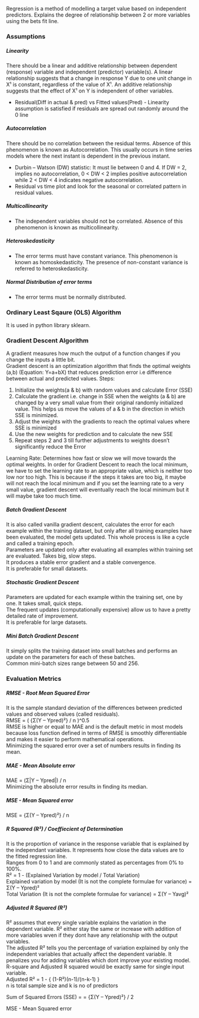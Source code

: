 Regression is a method of modelling a target value based on independent predictors. Explains the degree of relationship between 2 or more variables using the bets fit line.

### Assumptions
##### Linearity
There should be a linear and additive relationship between dependent (response) variable and independent (predictor) variable(s). A linear relationship suggests that a change in response Y due to one unit change in X¹ is constant, regardless of the value of X¹. An additive relationship suggests that the effect of X¹ on Y is independent of other variables.
* Residual(Diff in actual & pred) vs Fitted values(Pred) - Linearity assumption is satisfied if residuals are spread out randomly around the 0 line

##### Autocorrelation
There should be no correlation between the residual terms. Absence of this phenomenon is known as Autocorrelation.
This usually occurs in time series models where the next instant is dependent in the previous instant.
* Durbin – Watson (DW) statistic: It must lie between 0 and 4. If DW = 2, implies no autocorrelation, 0 < DW < 2 implies positive autocorrelation while 2 < DW < 4 indicates negative autocorrelation.
* Residual vs time plot and look for the seasonal or correlated pattern in residual values.

##### Multicollinearity
* The independent variables should not be correlated. Absence of this phenomenon is known as multicollinearity.

##### Heteroskedasticity
* The error terms must have constant variance. This phenomenon is known as homoskedasticity. The presence of non-constant variance is referred to heteroskedasticity.

##### Normal Distribution of error terms
* The error terms must be normally distributed.

### Ordinary Least Sqaure (OLS) Algorithm
It is used in python library sklearn. 

### Gradient Descent Algorithm
A gradient measures how much the output of a function changes if you change the inputs a little bit. <br/>
Gradient descent is an optimization algorithm that finds the optimal weights (a,b) (Equation: Y=a+bX) that reduces prediction error i.e difference between actual and predicted values. Steps:
1. Initialize the weights(a & b) with random values and calculate Error (SSE)
2. Calculate the gradient i.e. change in SSE when the weights (a & b) are changed by a very small value from their original randomly initialized value. This helps us move the values of a & b in the direction in which SSE is minimized.
3. Adjust the weights with the gradients to reach the optimal values where SSE is minimized
4. Use the new weights for prediction and to calculate the new SSE
5. Repeat steps 2 and 3 till further adjustments to weights doesn’t significantly reduce the Error

Learning Rate: Determines how fast or slow we will move towards the optimal weights. In order for Gradient Descent to reach the local minimum, we have to set the learning rate to an appropriate value, which is neither too low nor too high. This is because if the steps it takes are too big, it maybe will not reach the local minimum and if you set the learning rate to a very small value, gradient descent will eventually reach the local minimum but it will maybe take too much time.
##### Batch Gradient Descent
It is also called vanilla gradient descent, calculates the error for each example within the training dataset, but only after all training examples have been evaluated, the model gets updated. This whole process is like a cycle and called a training epoch. <br/>
Parameters are updated only after evaluating all examples within training set are evaluated. Takes big, slow steps. <br/> 
It produces a stable error gradient and a stable convergence. <br/>
It is preferable for small datasets. <br/>
##### Stochastic Gradient Descent
Parameters are updated for each example within the training set, one by one. It takes small, quick steps. <br/>
The frequent updates (computationally expensive) allow us to have a pretty detailed rate of improvement. <br/>
It is preferable for large datasets. <br/>
##### Mini Batch Gradient Descent
It simply splits the training dataset into small batches and performs an update on the parameters for each of these batches. <br/> 
Common mini-batch sizes range between 50 and 256. <br/>

### Evaluation Metrics
##### RMSE - Root Mean Squared Error
It is the sample standard deviation of the differences between predicted values and observed values (called residuals).  <br/>
RMSE = ( {Σ(Y – Ypred)²} / n )^0.5 <br/>
RMSE is higher or equal to MAE and is the default metric in most models because loss function defined in terms of RMSE is smoothly differentiable and makes it easier to perform mathematical operations. <br/>
Minimizing the squared error over a set of numbers results in finding its mean.
##### MAE - Mean Absolute error
MAE = (Σ|Y – Ypred|) / n  <br/>
Minimizing the absolute error results in finding its median. <br/> 
##### MSE - Mean Squared error
MSE = {Σ(Y – Ypred)²} / n 
##### R Squared (R²) / Coeffiecient of Determination
It is the proportion of variance in the response variable that is explained by the independant variables. It represents how close the data values are to the fitted regression line. <br/>
Ranges from 0 to 1 and are commonly stated as percentages from 0% to 100%. <br/>
R² = 1 - (Explained Variation by model / Total Variation) <br/>
Explained variation by model (It is not the complete formulae for variance) = Σ(Y – Ypred)² <br/> 
Total Variation (It is not the complete formulae for variance) = Σ(Y – Yavg)² <br/>
##### Adjusted R Squared (R²)
R² assumes that every single variable explains the variation in the dependent variable. R² either stay the same or increase with addition of more variables wven if they dont have any relationship with the output variables. <br/> 
The adjusted R² tells you the percentage of variation explained by only the independent variables that actually affect the dependent variable. It penalizes you for adding variables which dont improve your existing model. <br/> 
R-square and Adjusted R squared would be exactly same for single input variable. <br/> 
Adjusted R² = 1 - { (1-R²)(n-1)/(n-k-1) }   
n is total sample size and k is no of predictors




Sum of Squared Errors (SSE) = =  {Σ(Y – Ypred)²} / 2




MSE - Mean Squared error


